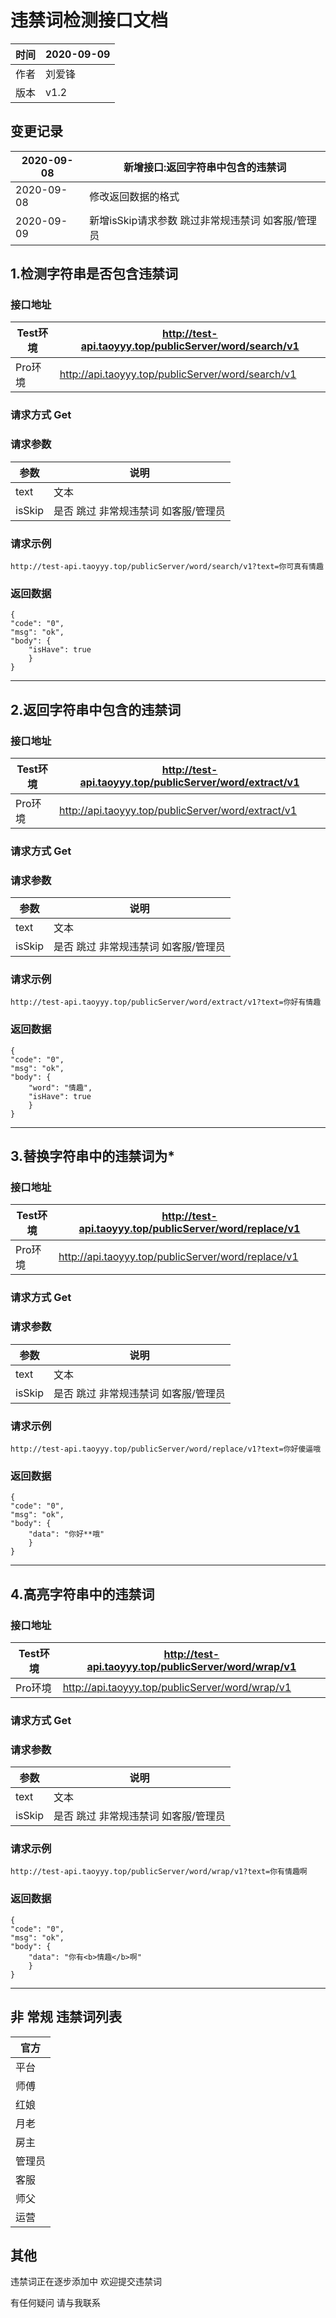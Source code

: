 # 违禁词检测接口文档

| 时间 | 2020-09-09 |
| ---- | ---------- |
| 作者 | 刘爱锋     |
| 版本 | v1.2       |

## 变更记录

| 2020-09-08 | 新增接口:返回字符串中包含的违禁词                   |
| ---------- | --------------------------------------------------- |
| 2020-09-08 | 修改返回数据的格式                                  |
| 2020-09-09 | 新增isSkip请求参数  跳过非常规违禁词  如客服/管理员 |



## 1.检测字符串是否包含违禁词

### 接口地址

| Test环境 | http://test-api.taoyyy.top/publicServer/word/search/v1 |
| -------- | ------------------------------------------------------ |
| Pro环境  | http://api.taoyyy.top/publicServer/word/search/v1      |

### 请求方式 Get

### 请求参数  

| 参数   | 说明                                  |
| ------ | ------------------------------------- |
| text   | 文本                                  |
| isSkip | 是否 跳过 非常规违禁词  如客服/管理员 |



### 请求示例

```
http://test-api.taoyyy.top/publicServer/word/search/v1?text=你可真有情趣
```

### 返回数据

```
{
"code": "0",
"msg": "ok",
"body": {
	"isHave": true
	}
}
```

---

## 2.返回字符串中包含的违禁词

### 接口地址

| Test环境 | http://test-api.taoyyy.top/publicServer/word/extract/v1 |
| -------- | ------------------------------------------------------- |
| Pro环境  | http://api.taoyyy.top/publicServer/word/extract/v1      |

### 请求方式 Get

### 请求参数  

| 参数   | 说明                                  |
| ------ | ------------------------------------- |
| text   | 文本                                  |
| isSkip | 是否 跳过 非常规违禁词  如客服/管理员 |

### 请求示例

```
http://test-api.taoyyy.top/publicServer/word/extract/v1?text=你好有情趣
```

### 返回数据

```
{
"code": "0",
"msg": "ok",
"body": {
	"word": "情趣",
	"isHave": true
	}
}
```

---



## 3.替换字符串中的违禁词为*

### 接口地址

| Test环境 | http://test-api.taoyyy.top/publicServer/word/replace/v1 |
| -------- | ------------------------------------------------------- |
| Pro环境  | http://api.taoyyy.top/publicServer/word/replace/v1      |

### 请求方式 Get

### 请求参数  

| 参数   | 说明                                  |
| ------ | ------------------------------------- |
| text   | 文本                                  |
| isSkip | 是否 跳过 非常规违禁词  如客服/管理员 |

### 请求示例

```
http://test-api.taoyyy.top/publicServer/word/replace/v1?text=你好傻逼哦
```

### 返回数据

```
{
"code": "0",
"msg": "ok",
"body": {
	"data": "你好**哦"
	}
}
```

---

## 4.高亮字符串中的违禁词

### 接口地址

| Test环境 | http://test-api.taoyyy.top/publicServer/word/wrap/v1 |
| -------- | ---------------------------------------------------- |
| Pro环境  | http://api.taoyyy.top/publicServer/word/wrap/v1      |

### 请求方式 Get

### 请求参数  

| 参数   | 说明                                  |
| ------ | ------------------------------------- |
| text   | 文本                                  |
| isSkip | 是否 跳过 非常规违禁词  如客服/管理员 |

### 请求示例

```
http://test-api.taoyyy.top/publicServer/word/wrap/v1?text=你有情趣啊
```

### 返回数据

```
{
"code": "0",
"msg": "ok",
"body": {
	"data": "你有<b>情趣</b>啊"
	}
}
```

---

## 非 常规 违禁词列表

| 官方   |
| ------ |
| 平台   |
| 师傅   |
| 红娘   |
| 月老   |
| 房主   |
| 管理员 |
| 客服   |
| 师父   |
| 运营   |



## 其他

违禁词正在逐步添加中  欢迎提交违禁词

有任何疑问 请与我联系